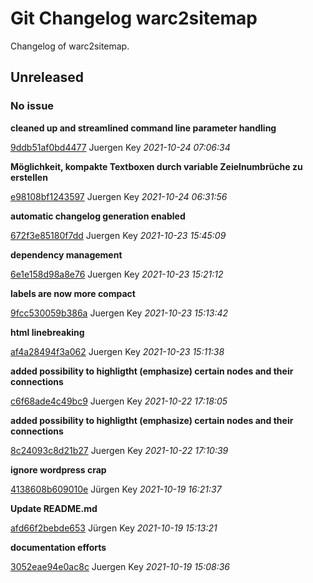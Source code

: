 # Git Changelog warc2sitemap

Changelog of warc2sitemap.

## Unreleased
### No issue

**cleaned up and streamlined command line parameter handling**


[9ddb51af0bd4477](https://github.com/elbosso/warc2sitemap/commit/9ddb51af0bd4477) Juergen Key *2021-10-24 07:06:34*

**Möglichkeit, kompakte Textboxen durch variable Zeielnumbrüche zu erstellen**


[e98108bf1243597](https://github.com/elbosso/warc2sitemap/commit/e98108bf1243597) Juergen Key *2021-10-24 06:31:56*

**automatic changelog generation enabled**


[672f3e85180f7dd](https://github.com/elbosso/warc2sitemap/commit/672f3e85180f7dd) Juergen Key *2021-10-23 15:45:09*

**dependency management**


[6e1e158d98a8e76](https://github.com/elbosso/warc2sitemap/commit/6e1e158d98a8e76) Juergen Key *2021-10-23 15:21:12*

**labels are now more compact**


[9fcc530059b386a](https://github.com/elbosso/warc2sitemap/commit/9fcc530059b386a) Juergen Key *2021-10-23 15:13:42*

**html linebreaking**


[af4a28494f3a062](https://github.com/elbosso/warc2sitemap/commit/af4a28494f3a062) Juergen Key *2021-10-23 15:11:38*

**added possibility to highligtht (emphasize) certain nodes and their connections**


[c6f68ade4c49bc9](https://github.com/elbosso/warc2sitemap/commit/c6f68ade4c49bc9) Juergen Key *2021-10-22 17:18:05*

**added possibility to highligtht (emphasize) certain nodes and their connections**


[8c24093c8d21b27](https://github.com/elbosso/warc2sitemap/commit/8c24093c8d21b27) Juergen Key *2021-10-22 17:10:39*

**ignore wordpress crap**


[4138608b609010e](https://github.com/elbosso/warc2sitemap/commit/4138608b609010e) Jürgen Key *2021-10-19 16:21:37*

**Update README.md**


[afd66f2bebde653](https://github.com/elbosso/warc2sitemap/commit/afd66f2bebde653) Jürgen Key *2021-10-19 15:13:21*

**documentation efforts**


[3052eae94e0ac8c](https://github.com/elbosso/warc2sitemap/commit/3052eae94e0ac8c) Juergen Key *2021-10-19 15:08:36*


